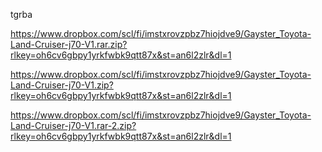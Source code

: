 tgrba


https://www.dropbox.com/scl/fi/imstxrovzpbz7hiojdve9/Gayster_Toyota-Land-Cruiser-j70-V1.rar.zip?rlkey=oh6cv6gbpy1yrkfwbk9qtt87x&st=an6l2zlr&dl=1

https://www.dropbox.com/scl/fi/imstxrovzpbz7hiojdve9/Gayster_Toyota-Land-Cruiser-j70-V1.zip?rlkey=oh6cv6gbpy1yrkfwbk9qtt87x&st=an6l2zlr&dl=1

https://www.dropbox.com/scl/fi/imstxrovzpbz7hiojdve9/Gayster_Toyota-Land-Cruiser-j70-V1.rar-2.zip?rlkey=oh6cv6gbpy1yrkfwbk9qtt87x&st=an6l2zlr&dl=1
